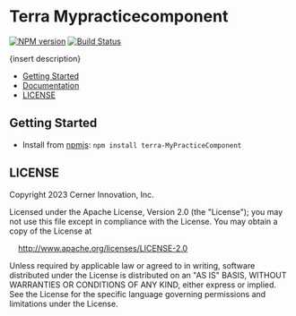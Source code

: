 # Terra Mypracticecomponent

[![NPM version](https://badgen.net/npm/v/terra-MyPracticeComponent)](https://www.npmjs.com/package/terra-MyPracticeComponent)
[![Build Status](https://badgen.net/travis/cerner/terra-core)](https://travis-ci.com/cerner/terra-core)

{insert description}

- [Getting Started](#getting-started)
- [Documentation](https://github.com/cerner/terra-core/tree/main/packages/terra-MyPracticeComponent/docs)
- [LICENSE](#license)

## Getting Started

- Install from [npmjs](https://www.npmjs.com): `npm install terra-MyPracticeComponent`

## LICENSE

Copyright 2023 Cerner Innovation, Inc.

Licensed under the Apache License, Version 2.0 (the "License"); you may not use this file except in compliance with the License. You may obtain a copy of the License at

&nbsp;&nbsp;&nbsp;&nbsp;http://www.apache.org/licenses/LICENSE-2.0

Unless required by applicable law or agreed to in writing, software distributed under the License is distributed on an "AS IS" BASIS, WITHOUT WARRANTIES OR CONDITIONS OF ANY KIND, either express or implied. See the License for the specific language governing permissions and limitations under the License.
